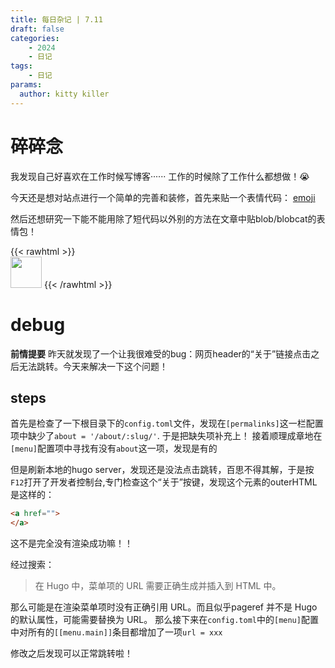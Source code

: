 ```yaml
---
title: 每日杂记 | 7.11
draft: false
categories: 
    - 2024
    - 日记
tags:
    - 日记
params:
  author: kitty killer
---
```


# 碎碎念

我发现自己好喜欢在工作时候写博客······ 工作的时候除了工作什么都想做！:sob:

今天还是想对站点进行一个简单的完善和装修，首先来贴一个表情代码：
[emoji](https://gohugo.io/quick-reference/emojis/)

然后还想研究一下能不能用除了短代码以外别的方法在文章中贴blob/blobcat的表情包！

{{< rawhtml >}}    
    <!-- html codes here--> 
    <img src="https://cdn.discordapp.com/emojis/1253796632672079983.png?size=64" width="50"> 
{{< /rawhtml >}}


# debug

**前情提要**
昨天就发现了一个让我很难受的bug：网页header的“关于”链接点击之后无法跳转。今天来解决一下这个问题！

## steps

首先是检查了一下根目录下的`config.toml`文件，发现在`[permalinks]`这一栏配置项中缺少了`about = '/about/:slug/'`.
于是把缺失项补充上！
接着顺理成章地在`[menu]`配置项中寻找有没有`about`这一项，发现是有的

但是刷新本地的hugo server，发现还是没法点击跳转，百思不得其解，于是按`F12`打开了开发者控制台,专门检查这个“关于”按键，发现这个元素的outerHTML是这样的：
```html
<a href="">
</a>
```

这不是完全没有渲染成功嘛！！

经过搜索：

> 在 Hugo 中，菜单项的 URL 需要正确生成并插入到 HTML 中。

那么可能是在渲染菜单项时没有正确引用 URL。而且似乎pageref 并不是 Hugo 的默认属性，可能需要替换为 URL。
那么接下来在`config.toml`中的`[menu]`配置中对所有的`[[menu.main]]`条目都增加了一项`url = xxx`

修改之后发现可以正常跳转啦！

